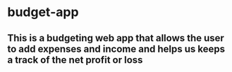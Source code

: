 # budget-app

<h2> This is a budgeting web app that allows the user to add expenses and income and helps us keeps a track of the net profit or loss
</h2>
